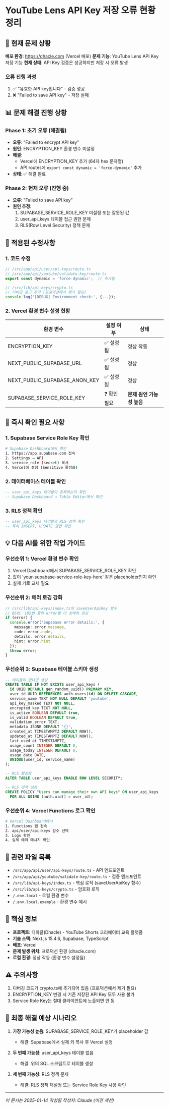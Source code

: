 # YouTube Lens API Key 저장 오류 현황 정리

## 🔴 현재 문제 상황

**배포 환경**: https://dhacle.com (Vercel 배포)
**문제 기능**: YouTube Lens API Key 저장 기능
**현재 상태**: API Key 검증은 성공하지만 저장 시 오류 발생

### 오류 진행 과정
1. ✅ "유효한 API key입니다" - 검증 성공
2. ❌ "Failed to save API key" - 저장 실패

## 📊 문제 해결 진행 상황

### Phase 1: 초기 오류 (해결됨)
- **오류**: "Failed to encrypt API key"
- **원인**: ENCRYPTION_KEY 환경 변수 미설정
- **해결**: 
  - Vercel에 ENCRYPTION_KEY 추가 (64자 hex 문자열)
  - API routes에 `export const dynamic = 'force-dynamic'` 추가
- **상태**: ✅ 해결 완료

### Phase 2: 현재 오류 (진행 중)
- **오류**: "Failed to save API key"
- **원인 추정**: 
  1. SUPABASE_SERVICE_ROLE_KEY 미설정 또는 잘못된 값
  2. user_api_keys 테이블 접근 권한 문제
  3. RLS(Row Level Security) 정책 문제

## 🔧 적용된 수정사항

### 1. 코드 수정
```typescript
// /src/app/api/user/api-keys/route.ts
// /src/app/api/youtube/validate-key/route.ts
export const dynamic = 'force-dynamic';  // 추가됨

// /src/lib/api-keys/crypto.ts
// 디버깅 로그 추가 (프로덕션에서 제거 필요)
console.log('[DEBUG] Environment check:', {...});
```

### 2. Vercel 환경 변수 설정 현황

| 환경 변수 | 설정 여부 | 상태 |
|----------|----------|------|
| ENCRYPTION_KEY | ✅ 설정됨 | 정상 작동 |
| NEXT_PUBLIC_SUPABASE_URL | ✅ 설정됨 | 정상 |
| NEXT_PUBLIC_SUPABASE_ANON_KEY | ✅ 설정됨 | 정상 |
| SUPABASE_SERVICE_ROLE_KEY | ❓ 확인 필요 | **문제 원인 가능성 높음** |

## 🎯 즉시 확인 필요 사항

### 1. Supabase Service Role Key 확인
```bash
# Supabase Dashboard에서 확인
1. https://app.supabase.com 접속
2. Settings → API
3. service_role (secret) 복사
4. Vercel에 설정 (Sensitive 활성화)
```

### 2. 데이터베이스 테이블 확인
```sql
-- user_api_keys 테이블이 존재하는지 확인
-- Supabase Dashboard → Table Editor에서 확인
```

### 3. RLS 정책 확인
```sql
-- user_api_keys 테이블의 RLS 정책 확인
-- 특히 INSERT, UPDATE 권한 확인
```

## 💡 다음 AI를 위한 작업 가이드

### 우선순위 1: Vercel 환경 변수 확인
1. Vercel Dashboard에서 SUPABASE_SERVICE_ROLE_KEY 확인
2. 값이 'your-supabase-service-role-key-here' 같은 placeholder인지 확인
3. 실제 키로 교체 필요

### 우선순위 2: 에러 로깅 강화
```typescript
// /src/lib/api-keys/index.ts의 saveUserApiKey 함수
// 86번, 102번 줄의 error를 더 상세히 로깅
if (error) {
  console.error('Supabase error details:', {
    message: error.message,
    code: error.code,
    details: error.details,
    hint: error.hint
  });
  throw error;
}
```

### 우선순위 3: Supabase 테이블 스키마 생성
```sql
-- 테이블이 없다면 생성
CREATE TABLE IF NOT EXISTS user_api_keys (
  id UUID DEFAULT gen_random_uuid() PRIMARY KEY,
  user_id UUID REFERENCES auth.users(id) ON DELETE CASCADE,
  service_name TEXT NOT NULL DEFAULT 'youtube',
  api_key_masked TEXT NOT NULL,
  encrypted_key TEXT NOT NULL,
  is_active BOOLEAN DEFAULT true,
  is_valid BOOLEAN DEFAULT true,
  validation_error TEXT,
  metadata JSONB DEFAULT '{}',
  created_at TIMESTAMPTZ DEFAULT NOW(),
  updated_at TIMESTAMPTZ DEFAULT NOW(),
  last_used_at TIMESTAMPTZ,
  usage_count INTEGER DEFAULT 0,
  usage_today INTEGER DEFAULT 0,
  usage_date DATE,
  UNIQUE(user_id, service_name)
);

-- RLS 활성화
ALTER TABLE user_api_keys ENABLE ROW LEVEL SECURITY;

-- RLS 정책 생성
CREATE POLICY "Users can manage their own API keys" ON user_api_keys
  FOR ALL USING (auth.uid() = user_id);
```

### 우선순위 4: Vercel Functions 로그 확인
```bash
# Vercel Dashboard에서
1. Functions 탭 접속
2. api/user/api-keys 함수 선택
3. Logs 확인
4. 실제 에러 메시지 확인
```

## 📁 관련 파일 목록

- `/src/app/api/user/api-keys/route.ts` - API 엔드포인트
- `/src/app/api/youtube/validate-key/route.ts` - 검증 엔드포인트
- `/src/lib/api-keys/index.ts` - 핵심 로직 (saveUserApiKey 함수)
- `/src/lib/api-keys/crypto.ts` - 암호화 로직
- `/.env.local` - 로컬 환경 변수
- `/.env.local.example` - 환경 변수 예시

## 🔑 핵심 정보

- **프로젝트**: 디하클(Dhacle) - YouTube Shorts 크리에이터 교육 플랫폼
- **기술 스택**: Next.js 15.4.6, Supabase, TypeScript
- **배포**: Vercel
- **문제 발생 위치**: 프로덕션 환경 (dhacle.com)
- **로컬 환경**: 정상 작동 (환경 변수 설정됨)

## ⚠️ 주의사항

1. 디버깅 코드가 crypto.ts에 추가되어 있음 (프로덕션에서 제거 필요)
2. ENCRYPTION_KEY 변경 시 기존 저장된 API Key 모두 사용 불가
3. Service Role Key는 절대 클라이언트에 노출되면 안 됨

## 🚀 최종 해결 예상 시나리오

1. **가장 가능성 높음**: SUPABASE_SERVICE_ROLE_KEY가 placeholder 값
   - 해결: Supabase에서 실제 키 복사 후 Vercel 설정

2. **두 번째 가능성**: user_api_keys 테이블 없음
   - 해결: 위의 SQL 스크립트로 테이블 생성

3. **세 번째 가능성**: RLS 정책 문제
   - 해결: RLS 정책 재설정 또는 Service Role Key 사용 확인

---

*이 문서는 2025-01-14 작성됨*
*작성자: Claude (이전 세션)*